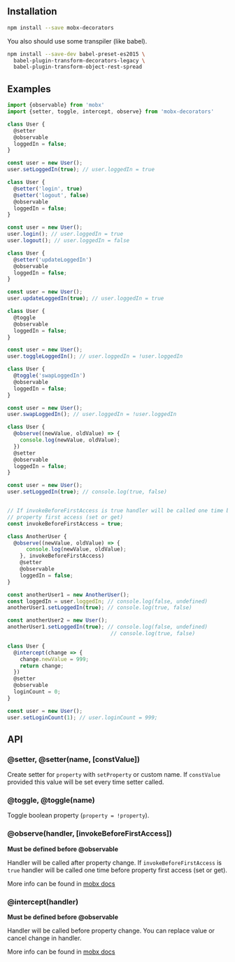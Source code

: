 ## Installation

```bash
npm install --save mobx-decorators
```

You also should use some transpiler (like babel).

```bash
npm install --save-dev babel-preset-es2015 \
  babel-plugin-transform-decorators-legacy \
  babel-plugin-transform-object-rest-spread
```

## Examples

```js
import {observable} from 'mobx'
import {setter, toggle, intercept, observe} from 'mobx-decorators'

class User {
  @setter
  @observable
  loggedIn = false;
}

const user = new User();
user.setLoggedIn(true); // user.loggedIn = true
```

```js
class User {
  @setter('login', true)
  @setter('logout', false)
  @observable
  loggedIn = false;
}

const user = new User();
user.login(); // user.loggedIn = true
user.logout(); // user.loggedIn = false
```

```js
class User {
  @setter('updateLoggedIn')
  @observable
  loggedIn = false;
}

const user = new User();
user.updateLoggedIn(true); // user.loggedIn = true
```

```js
class User {
  @toggle
  @observable
  loggedIn = false;
}

const user = new User();
user.toggleLoggedIn(); // user.loggedIn = !user.loggedIn
```

```js
class User {
  @toggle('swapLoggedIn')
  @observable
  loggedIn = false;
}

const user = new User();
user.swapLoggedIn(); // user.loggedIn = !user.loggedIn
```

```js
class User {
  @observe((newValue, oldValue) => {
    console.log(newValue, oldValue);
  })
  @setter
  @observable
  loggedIn = false;
}

const user = new User();
user.setLoggedIn(true); // console.log(true, false)


// If invokeBeforeFirstAccess is true handler will be called one time before
// property first access (set or get)
const invokeBeforeFirstAccess = true;

class AnotherUser {
  @observe((newValue, oldValue) => {
      console.log(newValue, oldValue);
    }, invokeBeforeFirstAccess)
    @setter
    @observable
    loggedIn = false;
}

const anotherUser1 = new AnotherUser();
const loggedIn = user.loggedIn; // console.log(false, undefined)
anotherUser1.setLoggedIn(true); // console.log(true, false)

const anotherUser2 = new User();
anotherUser1.setLoggedIn(true); // console.log(false, undefined)
                                 // console.log(true, false)
```

```js
class User {
  @intercept(change => {
    change.newValue = 999;
    return change;
  })
  @setter
  @observable
  loginCount = 0;
}

const user = new User();
user.setLoginCount(1); // user.loginCount = 999;
```

## API

### @setter, @setter(name, [constValue])

Create setter for `property` with `setProperty` or custom name.
If `constValue` provided this value will be set every time setter called.

### @toggle, @toggle(name)

Toggle boolean property (`property = !property`).

### @observe(handler, [invokeBeforeFirstAccess])

**Must be defined before @observable**

Handler will be called after property change.
If `invokeBeforeFirstAccess` is `true` handler will be called one time before
property first access (set or get).

More info can be found in
[mobx docs](https://mobxjs.github.io/mobx/refguide/observe.html)

### @intercept(handler)

**Must be defined before @observable**

Handler will be called before property change. You can replace value
or cancel change in handler.

More info can be found in
[mobx docs](https://mobxjs.github.io/mobx/refguide/observe.html)
